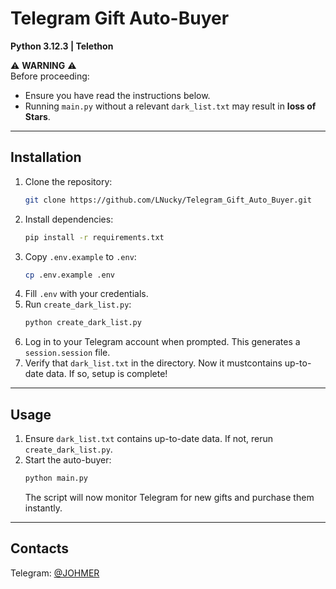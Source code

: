 # Telegram Gift Auto-Buyer  
**Python 3.12.3 | Telethon**  

⚠ **WARNING** ⚠  
Before proceeding:  
- Ensure you have read the instructions below.  
- Running `main.py` without a relevant `dark_list.txt` may result in **loss of Stars**.  

---

## **Installation**  
1. Clone the repository:  
   ```bash
   git clone https://github.com/LNucky/Telegram_Gift_Auto_Buyer.git
   ```  
2. Install dependencies:  
   ```bash
   pip install -r requirements.txt
   ```  
3. Copy `.env.example` to `.env`:  
   ```bash
   cp .env.example .env
   ```  
4. Fill `.env` with your credentials.  
5. Run `create_dark_list.py`:  
   ```bash
   python create_dark_list.py
   ```  
6. Log in to your Telegram account when prompted. This generates a `session.session` file.  
7. Verify that `dark_list.txt` in the directory. Now it mustcontains up-to-date data. If so, setup is complete!  

---

## **Usage**  
1. Ensure `dark_list.txt` contains up-to-date data. If not, rerun `create_dark_list.py`.  
2. Start the auto-buyer:  
   ```bash
   python main.py
   ```  
   The script will now monitor Telegram for new gifts and purchase them instantly.  

---

## **Contacts**  
Telegram: [@JOHMER](https://t.me/JOHMER)  